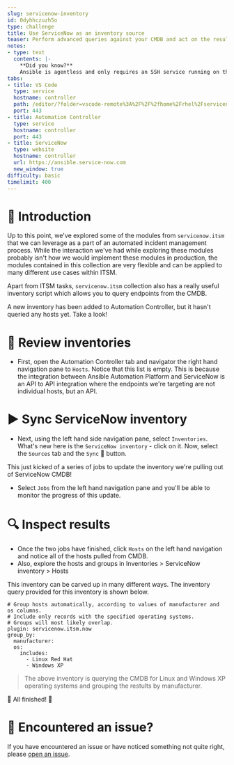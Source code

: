 ```yaml
---
slug: servicenow-inventory
id: 0dyhhczuzh5o
type: challenge
title: Use ServiceNow as an inventory source
teaser: Perform advanced queries against your CMDB and act on the results
notes:
- type: text
  contents: |-
    **Did you know?**
    Ansible is agentless and only requires an SSH service running on the target machines. In these challenges however, the targets are APIs that allow Ansible to interact with external services like ServiceNow.
tabs:
- title: VS Code
  type: service
  hostname: controller
  path: /editor/?folder=vscode-remote%3A%2F%2F%2fhome%2Frhel%2Fservicenow_project
  port: 443
- title: Automation Controller
  type: service
  hostname: controller
  port: 443
- title: ServiceNow
  type: website
  hostname: controller
  url: https://ansible.service-now.com
  new_window: true
difficulty: basic
timelimit: 400
---
```

👋 Introduction
====
Up to this point, we've explored some of the modules from `servicenow.itsm` that we can leverage as a part of an automated incident management process. While the interaction we've had while exploring these modules probably isn't how we would implement these modules in production, the modules contained in this collection are very flexible and can be applied to many different use cases within ITSM.

Apart from ITSM tasks, `servicenow.itsm` collection also has a really useful inventory script which allows you to query endpoints from the CMDB.

A new inventory has been added to Automation Controller, but it hasn't queried any hosts yet. Take a look!

👀 Review inventories
====
- First, open the Automation Controller tab and navigator the right hand navigation pane to `Hosts`. Notice that this list is empty. This is because the integration between Ansible Automation Platform and ServiceNow is an API to API integration where the endpoints we're targeting are not individual hosts, but an API.

▶️ Sync ServiceNow inventory
====
- Next, using the left hand side navigation pane, select `Inventories`. What's new here is the `ServiceNow inventory` - click on it. Now, select the `Sources` tab and the `Sync` 🔄 button.

This just kicked of a series of jobs to update the inventory we're pulling out of ServiceNow CMDB!
- Select `Jobs` from the left hand navigation pane and you'll be able to monitor the progress of this update.

🔍 Inspect results
====
- Once the two jobs have finished, click `Hosts` on the left hand navigation and notice all of the hosts pulled from CMDB.
- Also, explore the hosts and groups in Inventories > ServiceNow inventory > Hosts

This inventory can be carved up in many different ways. The inventory query provided for this inventory is shown below.
```
# Group hosts automatically, according to values of manufacturer and os columns.
# Include only records with the specified operating systems.
# Groups will most likely overlap.
plugin: servicenow.itsm.now
group_by:
  manufacturer:
  os:
    includes:
      - Linux Red Hat
      - Windows XP
```
> The above inventory is querying the CMDB for Linux and Windows XP operating systems and grouping the restults by manufacturer.

🎉 All finished! 🎉

🐛 Encountered an issue?
====
If you have encountered an issue or have noticed something not quite right, please [open an issue](https://github.com/ansible/instruqt/issues/new?labels=getting-started-servicenow-automation&title=New+servicenow+issue:+servicenow-inventory&assignees=cloin).